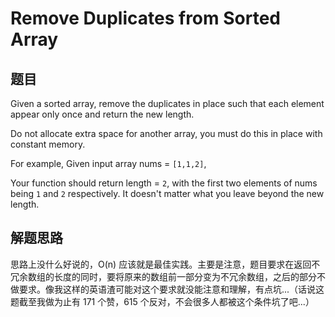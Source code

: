 # Remove Duplicates from Sorted Array

## 题目

Given a sorted array, remove the duplicates in place such that each element appear only once and return the new length.

Do not allocate extra space for another array, you must do this in place with constant memory.

For example,
Given input array nums = `[1,1,2]`,

Your function should return length = `2`, with the first two elements of nums being `1` and `2` respectively. It doesn't matter what you leave beyond the new length.

## 解题思路

思路上没什么好说的，O(n) 应该就是最佳实践。主要是注意，题目要求在返回不冗余数组的长度的同时，要将原来的数组前一部分变为不冗余数组，之后的部分不做要求。像我这样的英语渣可能对这个要求就没能注意和理解，有点坑...（话说这题截至我做为止有 171 个赞，615 个反对，不会很多人都被这个条件坑了吧...）

